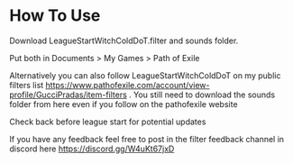 # How To Use
Download LeagueStartWitchColdDoT.filter and sounds folder. 


Put both in Documents > My Games > Path of Exile

Alternatively you can also follow LeagueStartWitchColdDoT on my public filters list https://www.pathofexile.com/account/view-profile/GucciPradas/item-filters . You still need to download the sounds folder from here even if you follow on the pathofexile website

Check back before league start for potential updates

If you have any feedback feel free to post in the filter feedback channel in discord here  https://discord.gg/W4uKt67jxD
